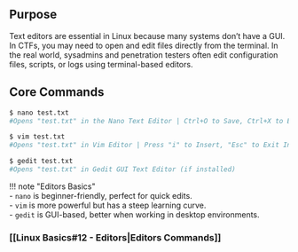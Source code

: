 ## Purpose
Text editors are essential in Linux because many systems don’t have a GUI. In CTFs, you may need to open and edit files directly from the terminal. In the real world, sysadmins and penetration testers often edit configuration files, scripts, or logs using terminal-based editors.

## Core Commands
```bash
$ nano test.txt
#Opens "test.txt" in the Nano Text Editor | Ctrl+O to Save, Ctrl+X to Exit

$ vim test.txt
#Opens "test.txt" in Vim Editor | Press "i" to Insert, "Esc" to Exit Insert, ":wq" to Save & Quit

$ gedit test.txt
#Opens "test.txt" in Gedit GUI Text Editor (if installed)
```

!!! note "Editors Basics"  
	- `nano` is beginner-friendly, perfect for quick edits.  
	- `vim` is more powerful but has a steep learning curve.  
	- `gedit` is GUI-based, better when working in desktop environments.

### [[Linux Basics#12 - Editors|Editors Commands]]
